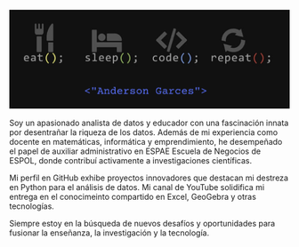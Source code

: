 ![Texto alternativo](https://raw.githubusercontent.com/Andersongarces/image_portadas/main/image_portadas/portada_github.png) 

Soy un apasionado analista de datos y educador con una fascinación innata por desentrañar la riqueza de los datos.
Además de mi experiencia como docente en matemáticas, informática y emprendimiento, he desempeñado el papel de auxiliar administrativo en ESPAE Escuela de Negocios de ESPOL, donde contribuí activamente a investigaciones científicas. 

Mi perfil en GitHub exhibe proyectos innovadores que destacan mi destreza en Python para el análisis de datos.
Mi canal de YouTube solidifica mi entrega en el conocimeinto compartido en Excel, GeoGebra y otras tecnologías. 

Siempre estoy en la búsqueda de nuevos desafíos y oportunidades para fusionar la enseñanza, la investigación y la tecnología. 


